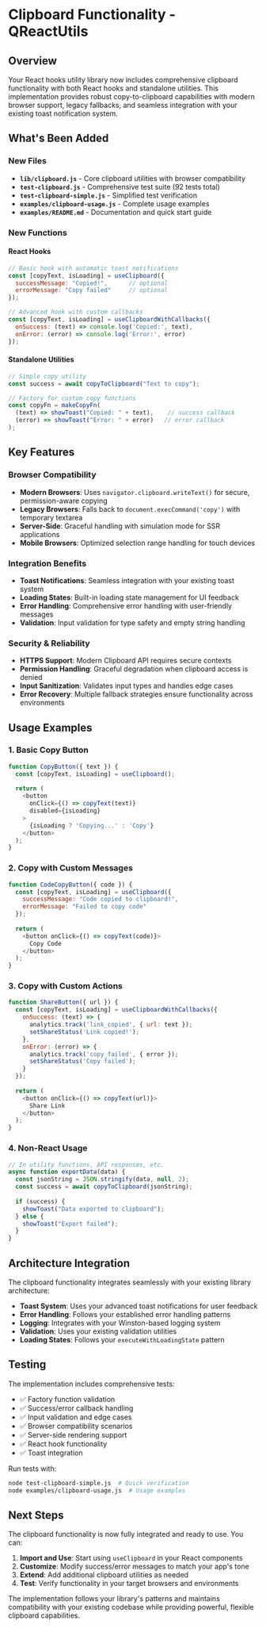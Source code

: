 # Clipboard Functionality - QReactUtils

## Overview

Your React hooks utility library now includes comprehensive clipboard functionality with both React hooks and standalone utilities. This implementation provides robust copy-to-clipboard capabilities with modern browser support, legacy fallbacks, and seamless integration with your existing toast notification system.

## What's Been Added

### New Files
- **`lib/clipboard.js`** - Core clipboard utilities with browser compatibility
- **`test-clipboard.js`** - Comprehensive test suite (92 tests total)
- **`test-clipboard-simple.js`** - Simplified test verification
- **`examples/clipboard-usage.js`** - Complete usage examples
- **`examples/README.md`** - Documentation and quick start guide

### New Functions

#### React Hooks
```javascript
// Basic hook with automatic toast notifications
const [copyText, isLoading] = useClipboard({
  successMessage: "Copied!",      // optional
  errorMessage: "Copy failed"     // optional
});

// Advanced hook with custom callbacks
const [copyText, isLoading] = useClipboardWithCallbacks({
  onSuccess: (text) => console.log('Copied:', text),
  onError: (error) => console.log('Error:', error)
});
```

#### Standalone Utilities
```javascript
// Simple copy utility
const success = await copyToClipboard("Text to copy");

// Factory for custom copy functions
const copyFn = makeCopyFn(
  (text) => showToast("Copied: " + text),    // success callback
  (error) => showToast("Error: " + error)   // error callback
);
```

## Key Features

### Browser Compatibility
- **Modern Browsers**: Uses `navigator.clipboard.writeText()` for secure, permission-aware copying
- **Legacy Browsers**: Falls back to `document.execCommand('copy')` with temporary textarea
- **Server-Side**: Graceful handling with simulation mode for SSR applications
- **Mobile Browsers**: Optimized selection range handling for touch devices

### Integration Benefits
- **Toast Notifications**: Seamless integration with your existing toast system
- **Loading States**: Built-in loading state management for UI feedback
- **Error Handling**: Comprehensive error handling with user-friendly messages
- **Validation**: Input validation for type safety and empty string handling

### Security & Reliability
- **HTTPS Support**: Modern Clipboard API requires secure contexts
- **Permission Handling**: Graceful degradation when clipboard access is denied  
- **Input Sanitization**: Validates input types and handles edge cases
- **Error Recovery**: Multiple fallback strategies ensure functionality across environments

## Usage Examples

### 1. Basic Copy Button
```javascript
function CopyButton({ text }) {
  const [copyText, isLoading] = useClipboard();
  
  return (
    <button 
      onClick={() => copyText(text)} 
      disabled={isLoading}
    >
      {isLoading ? 'Copying...' : 'Copy'}
    </button>
  );
}
```

### 2. Copy with Custom Messages
```javascript
function CodeCopyButton({ code }) {
  const [copyText, isLoading] = useClipboard({
    successMessage: "Code copied to clipboard!",
    errorMessage: "Failed to copy code"
  });
  
  return (
    <button onClick={() => copyText(code)}>
      Copy Code
    </button>
  );
}
```

### 3. Copy with Custom Actions
```javascript
function ShareButton({ url }) {
  const [copyText, isLoading] = useClipboardWithCallbacks({
    onSuccess: (text) => {
      analytics.track('link_copied', { url: text });
      setShareStatus('Link copied!');
    },
    onError: (error) => {
      analytics.track('copy_failed', { error });
      setShareStatus('Copy failed');
    }
  });
  
  return (
    <button onClick={() => copyText(url)}>
      Share Link
    </button>
  );
}
```

### 4. Non-React Usage
```javascript
// In utility functions, API responses, etc.
async function exportData(data) {
  const jsonString = JSON.stringify(data, null, 2);
  const success = await copyToClipboard(jsonString);
  
  if (success) {
    showToast("Data exported to clipboard");
  } else {
    showToast("Export failed");
  }
}
```

## Architecture Integration

The clipboard functionality integrates seamlessly with your existing library architecture:

- **Toast System**: Uses your advanced toast notifications for user feedback
- **Error Handling**: Follows your established error handling patterns
- **Logging**: Integrates with your Winston-based logging system
- **Validation**: Uses your existing validation utilities
- **Loading States**: Follows your `executeWithLoadingState` pattern

## Testing

The implementation includes comprehensive tests:
- ✅ Factory function validation
- ✅ Success/error callback handling  
- ✅ Input validation and edge cases
- ✅ Browser compatibility scenarios
- ✅ Server-side rendering support
- ✅ React hook functionality
- ✅ Toast integration

Run tests with:
```bash
node test-clipboard-simple.js  # Quick verification
node examples/clipboard-usage.js  # Usage examples
```

## Next Steps

The clipboard functionality is now fully integrated and ready to use. You can:

1. **Import and Use**: Start using `useClipboard` in your React components
2. **Customize**: Modify success/error messages to match your app's tone
3. **Extend**: Add additional clipboard utilities as needed
4. **Test**: Verify functionality in your target browsers and environments

The implementation follows your library's patterns and maintains compatibility with your existing codebase while providing powerful, flexible clipboard capabilities.